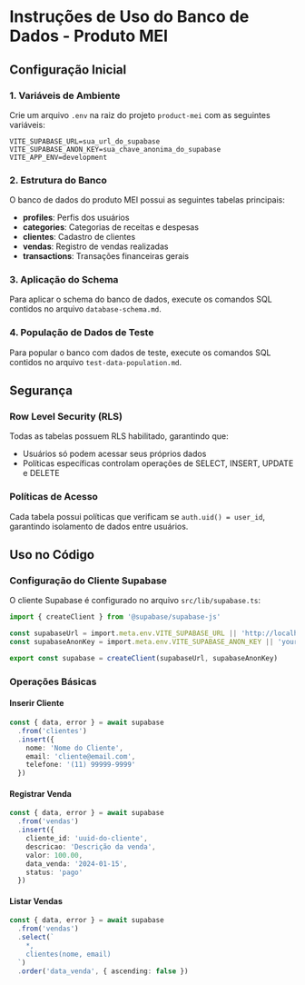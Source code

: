 # Instruções de Uso do Banco de Dados - Produto MEI

## Configuração Inicial

### 1. Variáveis de Ambiente

Crie um arquivo `.env` na raiz do projeto `product-mei` com as seguintes variáveis:

```env
VITE_SUPABASE_URL=sua_url_do_supabase
VITE_SUPABASE_ANON_KEY=sua_chave_anonima_do_supabase
VITE_APP_ENV=development
```

### 2. Estrutura do Banco

O banco de dados do produto MEI possui as seguintes tabelas principais:

- **profiles**: Perfis dos usuários
- **categories**: Categorias de receitas e despesas
- **clientes**: Cadastro de clientes
- **vendas**: Registro de vendas realizadas
- **transactions**: Transações financeiras gerais

### 3. Aplicação do Schema

Para aplicar o schema do banco de dados, execute os comandos SQL contidos no arquivo `database-schema.md`.

### 4. População de Dados de Teste

Para popular o banco com dados de teste, execute os comandos SQL contidos no arquivo `test-data-population.md`.

## Segurança

### Row Level Security (RLS)

Todas as tabelas possuem RLS habilitado, garantindo que:
- Usuários só podem acessar seus próprios dados
- Políticas específicas controlam operações de SELECT, INSERT, UPDATE e DELETE

### Políticas de Acesso

Cada tabela possui políticas que verificam se `auth.uid() = user_id`, garantindo isolamento de dados entre usuários.

## Uso no Código

### Configuração do Cliente Supabase

O cliente Supabase é configurado no arquivo `src/lib/supabase.ts`:

```typescript
import { createClient } from '@supabase/supabase-js'

const supabaseUrl = import.meta.env.VITE_SUPABASE_URL || 'http://localhost:54321'
const supabaseAnonKey = import.meta.env.VITE_SUPABASE_ANON_KEY || 'your-anon-key'

export const supabase = createClient(supabaseUrl, supabaseAnonKey)
```

### Operações Básicas

#### Inserir Cliente
```typescript
const { data, error } = await supabase
  .from('clientes')
  .insert({
    nome: 'Nome do Cliente',
    email: 'cliente@email.com',
    telefone: '(11) 99999-9999'
  })
```

#### Registrar Venda
```typescript
const { data, error } = await supabase
  .from('vendas')
  .insert({
    cliente_id: 'uuid-do-cliente',
    descricao: 'Descrição da venda',
    valor: 100.00,
    data_venda: '2024-01-15',
    status: 'pago'
  })
```

#### Listar Vendas
```typescript
const { data, error } = await supabase
  .from('vendas')
  .select(`
    *,
    clientes(nome, email)
  `)
  .order('data_venda', { ascending: false })
```